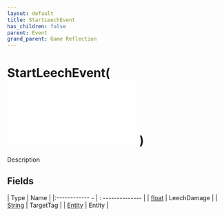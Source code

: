 ```yaml
---
layout: default
title: StartLeechEvent
has_children: false
parent: Event
grand_parent: Game Reflection
---
```

# StartLeechEvent( ![ EntityEventBase ](game-reflection/events/entity_event_base.md) )
Description 

## Fields
| Type | Name |
|:------------ - | : -------------- |
| [float](game-reflection/components/float.md) | LeechDamage |
| [String](game-reflection/components/string.md) | TargetTag |
| [Entity](game-reflection/classes/entity.md) | Entity |
